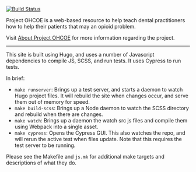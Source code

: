 [![Build Status](https://travis-ci.org/ccnmtl/ohcoe-hugo.svg?branch=master)](https://travis-ci.org/ccnmtl/ohcoe-hugo)

Project OHCOE is a web-based resource to help teach dental practitioners how to
help their patients that may an opioid problem.

Visit [About Project OHCOE](https://ohcoe.ctl.columbia.edu/about/) for more
information regarding the project.

---

This site is built using Hugo, and uses a number of Javascript dependencies to
compile JS, SCSS, and run tests. It uses Cypress to run tests.

In brief:
* `make runserver`: Brings up a test server, and starts a daemon to watch Hugo project files. It will rebuild the site when changes occur, and serve them out of memory for speed.
* `make build-scss`: Brings up a Node daemon to watch the SCSS directory and rebuild when there are changes.
* `make watch`: Brings up a daemon the watch src js files and compile them using Webpack into a single asset.
* `make cypress`: Opens the Cypress GUI. This also watches the repo, and will rerun the active test when files update. Note that this requires the test server to be running.

Please see the Makefile and `js.mk` for additional make targets and descriptions of what they do.
